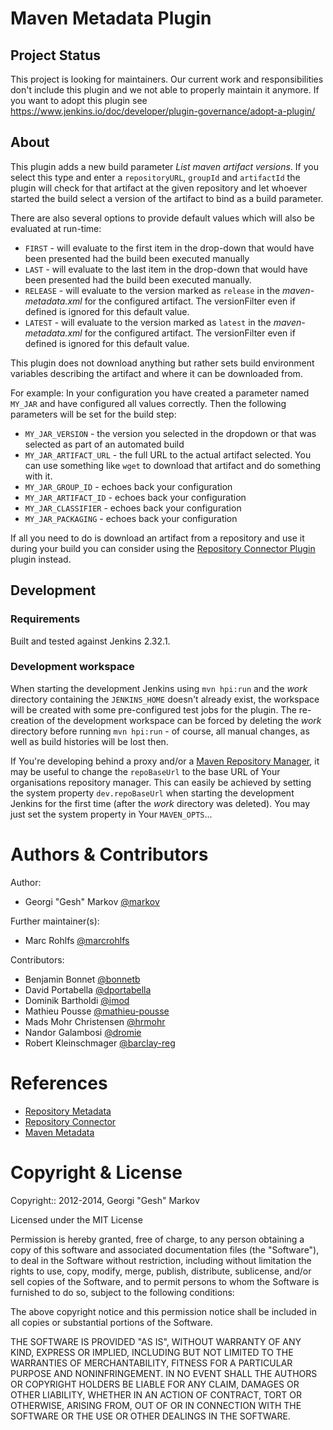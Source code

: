 # Maven Metadata Plugin

## Project Status

This project is looking for maintainers. Our current work and responsibilities don't include this plugin and we not able to properly
maintain it anymore. If you want to adopt this plugin see https://www.jenkins.io/doc/developer/plugin-governance/adopt-a-plugin/

## About

This plugin adds a new build parameter _List maven artifact versions_. If you select this type and enter a `repositoryURL`,
`groupId` and `artifactId` the plugin will check for that artifact at the given repository and let whoever started the
build select a version of the artifact to bind as a build parameter.

There are also several options to provide default values which will also be evaluated at run-time:
- `FIRST` - will evaluate to the first item in the drop-down that would have been presented had the build been executed manually
- `LAST` - will evaluate to the last item in the drop-down that would have been presented had the build been executed manually.
- `RELEASE` - will evaluate to the version marked as `release` in the _maven-metadata.xml_ for the configured artifact.
  The versionFilter even if defined is ignored for this default value.
- `LATEST` - will evaluate to the version marked as `latest` in the _maven-metadata.xml_  for the configured artifact.
  The versionFilter even if defined is ignored for this default value.

This plugin does not download anything but rather sets build environment variables describing the artifact and
where it can be downloaded from.

For example: In your configuration you have created a parameter named `MY_JAR` and have configured all values correctly.
Then the following parameters will be set for the build step:

- `MY_JAR_VERSION` - the version you selected in the dropdown or that was selected as part of an automated build
- `MY_JAR_ARTIFACT_URL` - the full URL to the actual artifact selected. You can use something like `wget` to download that artifact and do something with it.
- `MY_JAR_GROUP_ID` - echoes back your configuration
- `MY_JAR_ARTIFACT_ID` - echoes back your configuration
- `MY_JAR_CLASSIFIER` - echoes back your configuration
- `MY_JAR_PACKAGING` - echoes back your configuration

If all you need to do is download an artifact from a repository and use it during your build you can consider using the
[Repository Connector Plugin](https://wiki.jenkins.io/display/JENKINS/Repository+Connector+Plugin) plugin instead.

## Development

### Requirements

Built and tested against Jenkins 2.32.1.

### Development workspace

When starting the development Jenkins using `mvn hpi:run` and the _work_ directory containing the `JENKINS_HOME` doesn't
already exist, the workspace will be created with some pre-configured test jobs for the plugin. The re-creation of the
development workspace can be forced by deleting the _work_ directory before running `mvn hpi:run` - of course, all manual
changes, as well as build histories will be lost then.

If You're developing behind a proxy and/or a [Maven Repository Manager](https://maven.apache.org/repository-management.html),
it may be useful to change the `repoBaseUrl` to the base URL of Your organisations repository manager. This can easily
be achieved by setting the system property `dev.repoBaseUrl` when starting the development Jenkins for the first time
(after the _work_ directory was deleted). You may just set the system property in Your `MAVEN_OPTS`...

# Authors & Contributors

Author:
- Georgi "Gesh" Markov [@markov](https://github.com/markov)

Further maintainer(s):
- Marc Rohlfs [@marcrohlfs](https://github.com/marcrohlfs)

Contributors:
- Benjamin Bonnet [@bonnetb](https://github.com/bonnetb)
- David Portabella [@dportabella](https://github.com/dportabella)
- Dominik Bartholdi [@imod](https://github.com/imod)
- Mathieu Pousse [@mathieu-pousse](https://github.com/mathieu-pousse)
- Mads Mohr Christensen [@hrmohr](https://github.com/hrmohr)
- Nandor Galambosi [@dromie](https://github.com/dromie)
- Robert Kleinschmager [@barclay-reg](https://github.com/barclay-reg)

# References

- [Repository Metadata]( http://docs.codehaus.org/display/MAVEN/Repository+Metadata)
- [Repository Connector](https://wiki.jenkins-ci.org/display/JENKINS/Repository+Connector+Plugin)
- [Maven Metadata](https://wiki.jenkins-ci.org/display/JENKINS/Maven+Metadata+Plugin)

# Copyright & License

Copyright:: 2012-2014, Georgi "Gesh" Markov

Licensed under the MIT License

Permission is hereby granted, free of charge, to any person obtaining a copy
of this software and associated documentation files (the "Software"), to deal
in the Software without restriction, including without limitation the rights
to use, copy, modify, merge, publish, distribute, sublicense, and/or sell
copies of the Software, and to permit persons to whom the Software is
furnished to do so, subject to the following conditions:

The above copyright notice and this permission notice shall be included in
all copies or substantial portions of the Software.

THE SOFTWARE IS PROVIDED "AS IS", WITHOUT WARRANTY OF ANY KIND, EXPRESS OR
IMPLIED, INCLUDING BUT NOT LIMITED TO THE WARRANTIES OF MERCHANTABILITY,
FITNESS FOR A PARTICULAR PURPOSE AND NONINFRINGEMENT. IN NO EVENT SHALL THE
AUTHORS OR COPYRIGHT HOLDERS BE LIABLE FOR ANY CLAIM, DAMAGES OR OTHER
LIABILITY, WHETHER IN AN ACTION OF CONTRACT, TORT OR OTHERWISE, ARISING FROM,
OUT OF OR IN CONNECTION WITH THE SOFTWARE OR THE USE OR OTHER DEALINGS IN
THE SOFTWARE.
